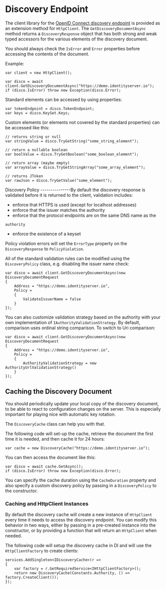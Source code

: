 Discovery Endpoint
==================

The client library for the [OpenID Connect discovery
endpoint](https://openid.net/specs/openid-connect-discovery-1_0.html) is
provided as an extension method for `HttpClient`. The
`GetDiscoveryDocumentAsync` method returns a `DiscoveryResponse` object
that has both strong and weak typed accessors for the various elements
of the discovery document.

You should always check the `IsError` and `Error` properties before
accessing the contents of the document.

Example:

```
var client = new HttpClient();

var disco = await client.GetDiscoveryDocumentAsync("https://demo.identityserver.io");
if (disco.IsError) throw new Exception(disco.Error);
```

Standard elements can be accessed by using properties:

```
var tokenEndpoint = disco.TokenEndpoint;
var keys = disco.KeySet.Keys;
```

Custom elements (or elements not covered by the standard properties) can
be accessed like this:

```
// returns string or null
var stringValue = disco.TryGetString("some_string_element");

// return a nullable boolean
var boolValue = disco.TryGetBoolean("some_boolean_element");

// return array (maybe empty)
var arrayValue = disco.TryGetStringArray("some_array_element");

// returns JToken
var rawJson = disco.TryGetValue("some_element");
```

Discovery Policy \-\-\-\-\-\-\-\-\-\-\-\-\-\--By default the discovery
response is validated before it is returned to the client, validation
includes:

-   enforce that HTTPS is used (except for localhost addresses)
-   enforce that the issuer matches the authority
-   enforce that the protocol endpoints are on the same DNS name as the
```
authority
```
-   enforce the existence of a keyset

Policy violation errors will set the `ErrorType` property on the
`DiscoveryResponse` to `PolicyViolation`.

All of the standard validation rules can be modified using the
`DiscoveryPolicy` class, e.g. disabling the issuer name check:

```
var disco = await client.GetDiscoveryDocumentAsync(new DiscoveryDocumentRequest
{
    Address = "https://demo.identityserver.io",
    Policy = 
    {
        ValidateIssuerName = false
    }
});
```

You can also customize validation strategy based on the authority with
your own implementation of `IAuthorityValidationStrategy`. By default,
comparison uses ordinal string comparison. To switch to Uri comparison:

```
var disco = await client.GetDiscoveryDocumentAsync(new DiscoveryDocumentRequest
{
    Address = "https://demo.identityserver.io",
    Policy = 
    {
        AuthorityValidationStrategy = new AuthorityUrlValidationStrategy()
    }
});
```

Caching the Discovery Document
------------------------------

You should periodically update your local copy of the discovery
document, to be able to react to configuration changes on the server.
This is especially important for playing nice with automatic key
rotation.

The `DiscoveryCache` class can help you with that.

The following code will set-up the cache, retrieve the document the
first time it is needed, and then cache it for 24 hours:

```
var cache = new DiscoveryCache("https://demo.identityserver.io");
```

You can then access the document like this:

```
var disco = await cache.GetAsync();
if (disco.IsError) throw new Exception(disco.Error);
```

You can specify the cache duration using the `CacheDuration` property
and also specify a custom discovery policy by passing in a
`DiscoveryPolicy` to the constructor.

### Caching and HttpClient Instances

By default the discovery cache will create a new instance of
`HttpClient` every time it needs to access the discovery endpoint. You
can modify this behavior in two ways, either by passing in a pre-created
instance into the constructor, or by providing a function that will
return an `HttpClient` when needed.

The following code will setup the discovery cache in DI and will use the
`HttpClientFactory` to create clients:

```
services.AddSingleton<IDiscoveryCache>(r =>
{
    var factory = r.GetRequiredService<IHttpClientFactory>();
    return new DiscoveryCache(Constants.Authority, () => factory.CreateClient());
});
```
